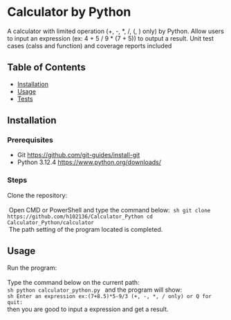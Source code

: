 # Calculator by Python

A calculator with limited operation (+, -, *, /, (, ) only) by Python.
Allow users to input an expression (ex: 4 + 5 / 9 * (7 + 5)) to output a result.
Unit test cases (calss and function) and coverage reports included

## Table of Contents

- [Installation](#installation)
- [Usage](#usage)
- [Tests](#tests)

## Installation

### Prerequisites

- Git https://github.com/git-guides/install-git
- Python 3.12.4 https://www.python.org/downloads/

### Steps

Clone the repository:<br><br>
    &nbsp;Open CMD or PowerShell and type the command below:
    &nbsp;```sh
    git clone https://github.com/h102136/Calculator_Python
    cd Calculator_Python/calculator
    ```<br>
    &nbsp;The path setting of the program located is completed.
## Usage

Run the program:<br><br>
    Type the command below on the current path:<br>
    ```sh
    python calculator_python.py
    ```
    and the program will show:<br>
    ```sh
    Enter an expression ex:(7+8.5)*5-9/3 (+, -, *, / only) or Q for quit: 
    ```<br>
    then you are good to input a expression and get a result.
